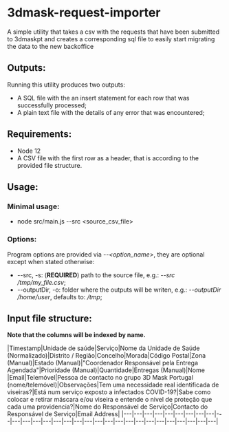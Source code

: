 # 3dmask-request-importer
A simple utility that takes a csv with the requests that have been submitted to 3dmaskpt and creates a corresponding sql file to easily start migrating the data to the new backoffice

## Outputs:
Running this utility produces two outputs:
* A SQL file with the an insert statement for each row that was successfully processed;
* A plain text file with the details of any error that was encountered; 

## Requirements:
* Node 12
* A CSV file with the first row as a header, that is according to the provided file structure.

## Usage:

### Minimal usage:
* node src/main.js --src <source_csv_file>

### Options:
Program options are provided via *--<option_name>*, they are optional except when stated otherwise:
* --src, -s: (**REQUIRED**) path to the source file, e.g.: *--src /tmp/my_file.csv*;
* --outputDir, -o: folder where the outputs will be writen, e.g.: *--outputDir /home/user*, defaults to: */tmp*;


## Input file structure:

**Note that the columns will be indexed by name.**

|Timestamp|Unidade de saúde|Serviço|Nome da Unidade de Saúde (Normalizado)|Distrito / Região|Concelho|Morada|Código Postal|Zona (Manual)|Estado (Manual)|"Coordenador Responsável pela Entrega Agendada"|Prioridade (Manual)|Quantidade|Entregas (Manual)|Nome |Email|Telemóvel|Pessoa de contacto no grupo 3D Mask Portugal (nome/telemóvel)|Observações|Tem uma necessidade real identificada de viseiras?|Está num serviço exposto a infectados COVID-19?|Sabe como colocar e retirar máscara e/ou viseira e entende o nivel de proteção que cada uma providencia?|Nome do Responsável de Serviço|Contacto do Responsável de Serviço|Email Address|
|---|---|---|---|---|---|---|---|---|---|---|---|---|---|---|---|---|---|---|---|---|---|---|---|---|---|---|---|---|---|

